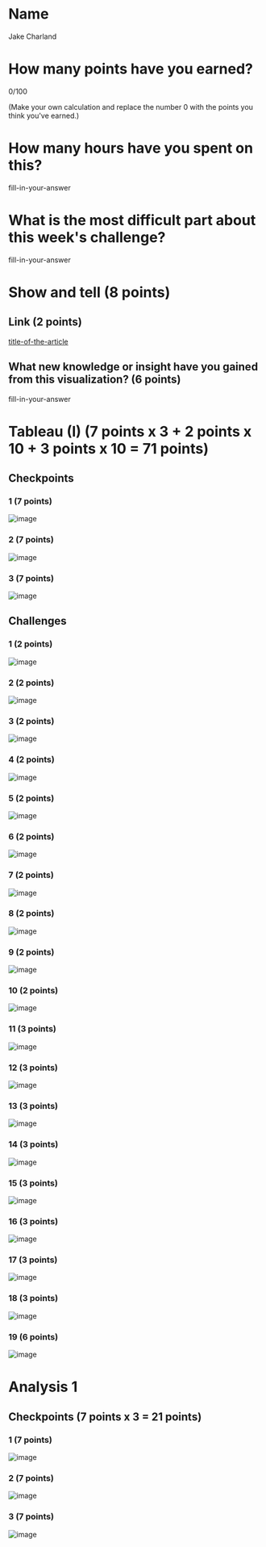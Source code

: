 # Name

Jake Charland

# How many points have you earned?

0/100

(Make your own calculation and replace the number 0 with the points you think you've earned.)

# How many hours have you spent on this?

fill-in-your-answer

# What is the most difficult part about this week's challenge?

fill-in-your-answer

# Show and tell (8 points)

## Link (2 points)

[title-of-the-article](http://link-to-an-interesting-visualization-involving-a-map)

## What new knowledge or insight have you gained from this visualization? (6 points)

fill-in-your-answer

# Tableau (I) (7 points x 3 + 2 points x 10 + 3 points x 10 = 71 points)

## Checkpoints

### 1 (7 points)

![image](cp1.png?raw=true)

### 2 (7 points)

![image](cp2.png?raw=true)

### 3 (7 points)

![image](cp3.png?raw=true)

## Challenges

### 1 (2 points)

![image](challeng1.png?raw=true)

### 2 (2 points)

![image](challeng2.png?raw=true)

### 3 (2 points)

![image](challeng3.png?raw=true)

### 4 (2 points)

![image](challeng4.png?raw=true)

### 5 (2 points)

![image](challeng5.png?raw=true)

### 6 (2 points)

![image](challeng6.png?raw=true)

### 7 (2 points)

![image](challeng7.png?raw=true)

### 8 (2 points)

![image](challeng8.png?raw=true)

### 9 (2 points)

![image](challeng9.png?raw=true)

### 10 (2 points)

![image](challeng10.png?raw=true)

### 11 (3 points)

![image](challeng11.png?raw=true)

### 12 (3 points)

![image](challeng12.png?raw=true)

### 13 (3 points)

![image](challeng13.png?raw=true)

### 14 (3 points)

![image](challeng14.png?raw=true)

### 15 (3 points)

![image](challeng15.png?raw=true)

### 16 (3 points)

![image](challeng16.png?raw=true)

### 17 (3 points)

![image](challeng17.png?raw=true)

### 18 (3 points)

![image](challeng18.png?raw=true)

### 19 (6 points)

![image](challeng19.png?raw=true)



# Analysis 1

## Checkpoints (7 points x 3 = 21 points)

### 1 (7 points)

![image](image.png?raw=true)

### 2 (7 points)

![image](image.png?raw=true)

### 3 (7 points)

![image](image.png?raw=true)
